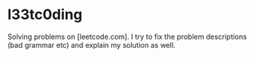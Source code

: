 # l33tc0ding

Solving problems on [leetcode.com]. I try to fix the problem descriptions (bad grammar etc) and explain my solution as well.
